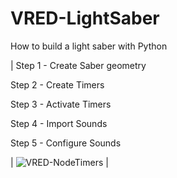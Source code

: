 # VRED-LightSaber
How to build a light saber with Python

| 
Step 1 - Create Saber geometry

Step 2 - Create Timers

Step 3 - Activate Timers

Step 4 - Import Sounds

Step 5 - Configure Sounds

| ![VRED-NodeTimers](https://user-images.githubusercontent.com/39199224/143587080-561d6234-1f4e-4cf7-9017-ccd60820094d.gif) |
